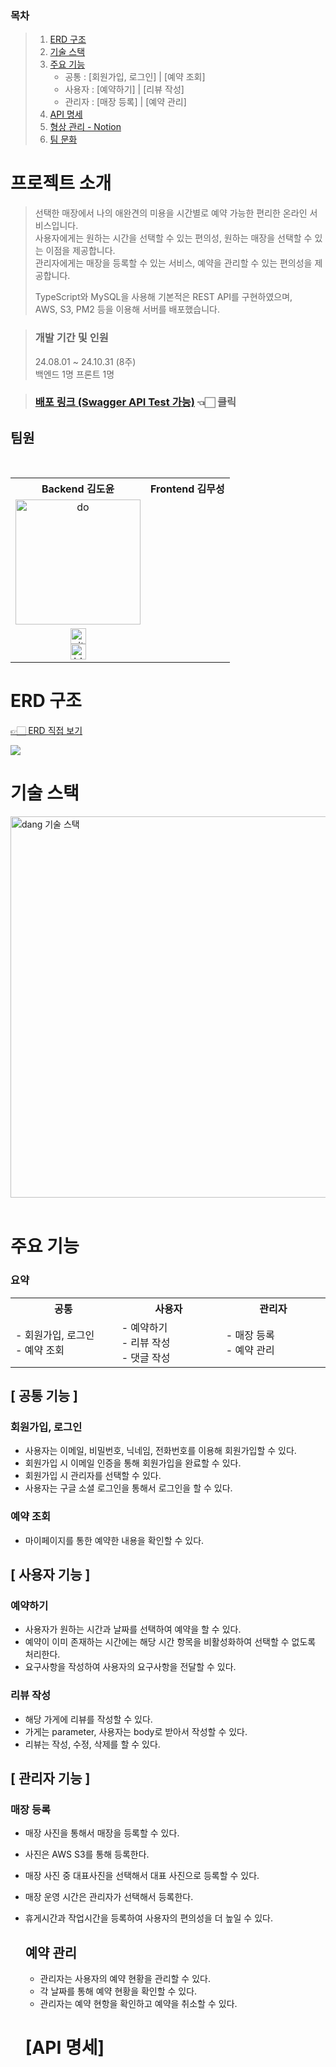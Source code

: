 ### 목차

> 1. [ERD 구조](#erd-구조)
> 2. [기술 스택](#기술-스택)
> 3. [주요 기능](#주요-기능)
>    + 공통 : [회원가입, 로그인] | [예약 조회]
>    + 사용자 : [예약하기] | [리뷰 작성] 
>    + 관리자 : [매장 등록] | [예약 관리]
> 4. [API 명세](#api-명세)
> 5. [형상 관리 - Notion](#형상-관리)
> 6. [팀 문화](#팀-문화)

# 프로젝트 소개


> 선택한 매장에서 나의 애완견의 미용을 시간별로 예약 가능한 편리한 온라인 서비스입니다.\
> 사용자에게는 원하는 시간을 선택할 수 있는 편의성, 원하는 매장을 선택할 수 있는 이점을 제공합니다.\
> 관리자에게는 매장을 등록할 수 있는 서비스, 예약을 관리할 수 있는 편의성을 제공합니다.
>
> TypeScript와 MySQL을 사용해 기본적은 REST API를 구현하였으며,\
> AWS, S3, PM2 등을 이용해 서버를 배포했습니다.

> ### 개발 기간 및 인원
> 24.08.01 ~ 24.10.31 (8주) \
> 백엔드 1명 프론트 1명

> ### [배포 링크 (Swagger API Test 가능)](https://dangsalon.com/api-docs) 👈🏻 클릭 

## 팀원

<div align="center">
<table align="center">
  <tr>
   <th >
     Backend 김도윤
   </th>
   <th>
     Frontend 김무성
   </th> 
  </tr>
  <tr>
    <td align="center">
        <img src="https://github.com/user-attachments/assets/bc0c8c13-b37e-499a-acb5-1a7fc782d7c0" width=200px alt="do">
      <br/>
    </td>
    <td align="center">
    </td>
      <br/>
  </tr>
  <tr>
    <td align="center" class="doyoon">
        <a href="https://github.com/dodoyoo"><img alt="github-link" height="25" src="https://img.shields.io/badge/GitHub-181717?style=flat-square&logo=GitHub&logoColor=white"/></a>
        <br/>
        <a href="https://ehdrn822.tistory.com/"><img alt="blog-link" height="25" src="http://img.shields.io/badge/Tistory-FF7900?style=flat-square&logo=Tistory&logoColor=white"/></a>
    </td>
  </tr>

  </table>
  </div>

  # ERD 구조

  [👉🏻 ERD 직접 보기](https://dbdiagram.io/d/%EB%8C%95%EC%82%B4%EB%A1%B1-667a5a2d9939893dae2b90d6)
  
  <img src="https://github.com/user-attachments/assets/d649ce80-9a78-40e7-9ff7-775bef00f239">



# 기술 스택

<img width="610" alt="dang 기술 스택" src="https://github.com/user-attachments/assets/f7074abb-de3e-437d-808e-53d10bf273c4">

<br/>
<br/>

# 주요 기능

### 요약

<table align="center">
  <tr>
    <th>
      공통
    </th>
    <th>
      사용자
    </th>
    <th>
      관리자
    </th>
  </tr>
  <tr>
    <td align="left" width="350px" class="공통">
      - 회원가입, 로그인
      <br/>
      - 예약 조회
    </td>
    <td align="left" width="350px" class="사용자">
      - 예약하기
      <br/>
      - 리뷰 작성
      <br/>
      - 댓글 작성
      <br/>
    </td>
    <td align="left" width="350px" class="관리자">
      - 매장 등록
      <br/>
      - 예약 관리
      <br/>
    </td>
  </tr>
</table>

## [ 공통 기능 ]

### 회원가입, 로그인
- 사용자는 이메일, 비밀번호, 닉네임, 전화번호를 이용해 회원가입할 수 있다.
- 회원가입 시 이메일 인증을 통해 회원가입을 완료할 수 있다.
- 회원가입 시 관리자를 선택할 수 있다.
- 사용자는 구글 소셜 로그인을 통해서 로그인을 할 수 있다.

### 예약 조회
- 마이페이지를 통한 예약한 내용을 확인할 수 있다.


## [ 사용자 기능 ]

### 예약하기
- 사용자가 원하는 시간과 날짜를 선택하여 예약을 할 수 있다.
- 예약이 이미 존재하는 시간에는 해당 시간 항목을 비활성화하여 선택할 수 없도록 처리한다.
- 요구사항을 작성하여 사용자의 요구사항을 전달할 수 있다.

### 리뷰 작성
- 해당 가게에 리뷰를 작성할 수 있다.
- 가게는 parameter, 사용자는 body로 받아서 작성할 수 있다.
- 리뷰는 작성, 수정, 삭제를 할 수 있다.


## [ 관리자 기능 ]

### 매장 등록
- 매장 사진을 통해서 매장을 등록할 수 있다.
- 사진은 AWS S3를 통해 등록한다.
- 매장 사진 중 대표사진을 선택해서 대표 사진으로 등록할 수 있다.
- 매장 운영 시간은 관리자가 선택해서 등록한다.
- 휴게시간과 작업시간을 등록하여 사용자의 편의성을 더 높일 수 있다.

  ## 예약 관리
  - 관리자는 사용자의 예약 현황을 관리할 수 있다.
  - 각 날짜를 통해 예약 현황을 확인할 수 있다.
  - 관리자는 예약 현항을 확인하고 예약을 취소할 수 있다.




  # [API 명세]
